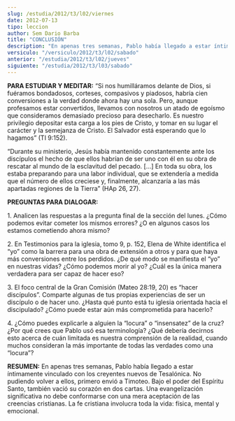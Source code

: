 ```yaml
---
slug: /estudia/2012/t3/l02/viernes
date: 2012-07-13
tipo: leccion
author: Sem Dario Barba
title: "CONCLUSIÓN"
description: "En apenas tres semanas, Pablo había llegado a estar íntimamente vinculado con los creyentes nuevos de Tesalónica. No pudiendo volver a ellos, primero envió a Timoteo. Bajo el poder del Espíritu Santo, también vació su corazón en dos cartas. Una evangelización significativa no debe conformarse con una mera aceptación de las creencias cristianas. La fe cristiana involucra toda la vida: física, mental y emocional."
versiculo: "/versiculo/2012/t3/l02/sabado"
anterior: "/estudia/2012/t3/l02/jueves"
siguiente: "/estudia/2012/t3/l03/sabado"
---
```


**PARA ESTUDIAR Y MEDITAR:** “Si nos humilláramos delante de Dios, si fuéramos bondadosos, corteses, compasivos y piadosos, habría cien conversiones a la verdad donde ahora hay una sola. Pero, aunque profesamos estar convertidos, llevamos con nosotros un atado de egoísmo que consideramos demasiado precioso para desecharlo. Es nuestro privilegio depositar esta carga a los pies de Cristo, y tomar en su lugar el carácter y la semejanza de Cristo. El Salvador está esperando que lo hagamos” (TI 9:152).

“Durante su ministerio, Jesús había mantenido constantemente ante los discípulos el hecho de que ellos habrían de ser uno con él en su obra de rescatar al mundo de la esclavitud del pecado. [...] En toda su obra, los estaba preparando para una labor individual, que se extendería a medida que el número de ellos creciese y, finalmente, alcanzaría a las más apartadas regiones de la Tierra” (HAp 26, 27).

**PREGUNTAS PARA DIALOGAR:**

1\. Analicen las respuestas a la pregunta final de la sección del lunes. ¿Cómo podemos evitar cometer los mismos errores? ¿O en algunos casos los estamos cometiendo ahora mismo?

2\. En Testimonios para la iglesia, tomo 9, p. 152, Elena de White identifica el “yo” como la barrera para una obra de extensión a otros y para que haya más conversiones entre los perdidos. ¿De qué modo se manifiesta el “yo” en nuestras vidas? ¿Cómo podemos morir al yo? ¿Cuál es la única manera verdadera para ser capaz de hacer eso?

3\. El foco central de la Gran Comisión (Mateo 28:19, 20) es “hacer discípulos”. Comparte algunas de tus propias experiencias de ser un discípulo o de hacer uno. ¿Hasta qué punto está tu iglesia orientada hacia el discipulado? ¿Cómo puede estar aún más comprometida para hacerlo?

4\. ¿Cómo puedes explicarle a alguien la “locura” o “insensatez” de la cruz? ¿Por qué crees que Pablo usó esa terminología? ¿Qué debería decirnos esto acerca de cuán limitada es nuestra comprensión de la realidad, cuando muchos consideran la más importante de todas las verdades como una “locura”?

**RESUMEN:** En apenas tres semanas, Pablo había llegado a estar íntimamente vinculado con los creyentes nuevos de Tesalónica. No pudiendo volver a ellos, primero envió a Timoteo. Bajo el poder del Espíritu Santo, también vació su corazón en dos cartas. Una evangelización significativa no debe conformarse con una mera aceptación de las creencias cristianas. La fe cristiana involucra toda la vida: física, mental y emocional.
